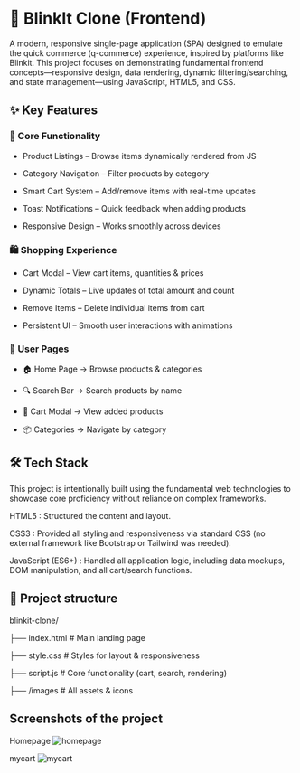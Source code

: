 
# 🛒 BlinkIt Clone (Frontend)

A modern, responsive single-page application (SPA) designed to emulate the quick commerce (q-commerce) experience, inspired by platforms like Blinkit. This project focuses on demonstrating fundamental frontend concepts—responsive design, data rendering, dynamic filtering/searching, and state management—using   JavaScript, HTML5, and CSS.
## ✨ Key Features

 ### 🎯 Core Functionality 

- Product Listings – Browse items dynamically rendered from JS

- Category Navigation – Filter products by category

- Smart Cart System – Add/remove items with real-time updates

- Toast Notifications – Quick feedback when adding products

- Responsive Design – Works smoothly across devices

### 🛍️ Shopping Experience
- Cart Modal – View cart items, quantities & prices

- Dynamic Totals – Live updates of total amount and count

- Remove Items – Delete individual items from cart

- Persistent UI – Smooth user interactions with animations

### 📱 User Pages

- 🏠 Home Page → Browse products & categories

- 🔍 Search Bar → Search products by name

- 🛒 Cart Modal → View added products

- 📦 Categories → Navigate by category



## 🛠️ Tech Stack

This project is intentionally built using the fundamental web technologies to showcase core proficiency without reliance on complex frameworks.

HTML5 :  Structured the content and layout.

CSS3 : Provided all styling and responsiveness via standard CSS (no external framework like Bootstrap or Tailwind was needed).

JavaScript (ES6+) :  Handled all application logic, including data mockups, DOM manipulation, and all cart/search functions.

 







## 📁 Project structure
blinkit-clone/

├── index.html         # Main landing page

├── style.css          # Styles for layout & responsiveness

├── script.js          # Core functionality (cart, search, rendering)

├── /images            # All assets & icons


## Screenshots of the project 

Homepage
 ![homepage]("images/ss1.png")

mycart
 ![mycart]("images/ss2.png")



